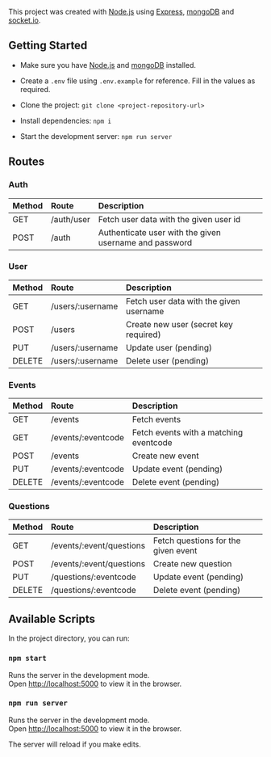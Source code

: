 This project was created with [Node.js](https://nodejs.org/en/) using [Express](https://expressjs.com/), [mongoDB](https://www.mongodb.com/download-center/community) and [socket.io](https://www.npmjs.com/package/socket.io).

## Getting Started

- Make sure you have [Node.js](https://nodejs.org/en/) and [mongoDB](https://www.mongodb.com/download-center/community) installed.

- Create a `.env` file using `.env.example` for reference. Fill in the values as required.

- Clone the project: `git clone <project-repository-url>`

- Install dependencies: `npm i`

- Start the development server: `npm run server`

## Routes

### Auth

| Method | Route      | Description                                            |
| :----- | :--------- | :----------------------------------------------------- |
| GET    | /auth/user | Fetch user data with the given user id                 |
| POST   | /auth      | Authenticate user with the given username and password |

### User

| Method | Route            | Description                             |
| :----- | :--------------- | :-------------------------------------- |
| GET    | /users/:username | Fetch user data with the given username |
| POST   | /users           | Create new user (secret key required)   |
| PUT    | /users/:username | Update user (pending)                   |
| DELETE | /users/:username | Delete user (pending)                   |

### Events

| Method | Route              | Description                            |
| :----- | :----------------- | :------------------------------------- |
| GET    | /events            | Fetch events                           |
| GET    | /events/:eventcode | Fetch events with a matching eventcode |
| POST   | /events            | Create new event                       |
| PUT    | /events/:eventcode | Update event (pending)                 |
| DELETE | /events/:eventcode | Delete event (pending)                 |

### Questions

| Method | Route                    | Description                         |
| :----- | :----------------------- | :---------------------------------- |
| GET    | /events/:event/questions | Fetch questions for the given event |
| POST   | /events/:event/questions | Create new question                 |
| PUT    | /questions/:eventcode    | Update event (pending)              |
| DELETE | /questions/:eventcode    | Delete event (pending)              |

## Available Scripts

In the project directory, you can run:

### `npm start`

Runs the server in the development mode.<br />
Open [http://localhost:5000](http://localhost:5000) to view it in the browser.

### `npm run server`

Runs the server in the development mode.<br />
Open [http://localhost:5000](http://localhost:5000) to view it in the browser.

The server will reload if you make edits.<br />
